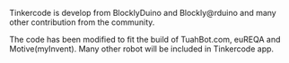 Tinkercode is develop from BlocklyDuino and Blockly@rduino and many other contribution from the community. 

The code has been modified to fit the build of TuahBot.com, euREQA and Motive(myInvent). Many other robot will be included in Tinkercode app. 